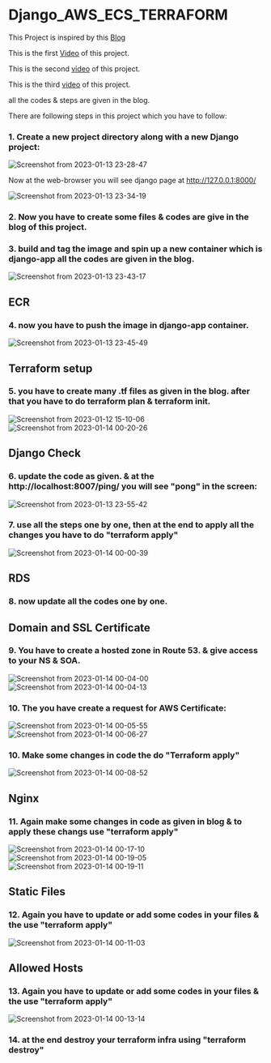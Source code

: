 # Django_AWS_ECS_TERRAFORM

This Project is inspired by this [Blog](https://testdriven.io/blog/deploying-django-to-ecs-with-terraform/#ecs)

This is the first [Video](https://shorthillstech-my.sharepoint.com/:v:/p/kapil_jain/EfE3J_aJmp9NtK_NBf-5fjUBukqDNSQbGlbW1PUUXYxIEQ?e=SalXs9) of this project.

This is the second [video](https://shorthillstech-my.sharepoint.com/:v:/p/kapil_jain/EV1Y0BQjWU9Enw5urXjn4A4Bc7sK1VnocKeiq0Wuvz0E0w?e=E4MKK5) of this project.

This is the third [video](https://shorthillstech-my.sharepoint.com/:v:/p/kapil_jain/EZ5sbkXU-HpHkTXfiv84ppcBpZ4RkqAxUb_ECen1Xzzv0w?e=KyHUwp) of this project.

all the codes & steps are given in the blog.

There are following steps in this project which you have to follow:

### 1. Create a new project directory along with a new Django project:
![Screenshot from 2023-01-13 23-28-47](https://user-images.githubusercontent.com/115537106/212388378-8e71e0eb-4ff5-4143-bcb0-2ea3189e32da.png)

Now at the web-browser you will see django page at http://127.0.0.1:8000/

![Screenshot from 2023-01-13 23-34-19](https://user-images.githubusercontent.com/115537106/212389407-93f77371-17cc-4201-9ccc-2fb791949fba.png)

### 2. Now you have to create some files & codes are give in the blog of this project.

### 3. build and tag the image and spin up a new container which is django-app all the codes are given in the blog.

![Screenshot from 2023-01-13 23-43-17](https://user-images.githubusercontent.com/115537106/212390671-3741698a-4140-4123-a411-5d2cf9992111.png)

## ECR

### 4. now you have to push the image in django-app container.
![Screenshot from 2023-01-13 23-45-49](https://user-images.githubusercontent.com/115537106/212391048-840230dd-ac8a-44ad-8c2f-a6750a16abf6.png)

## Terraform setup

### 5. you have to create many .tf files as given in the blog. after that you have to do terraform plan & terraform init.
![Screenshot from 2023-01-12 15-10-06](https://user-images.githubusercontent.com/115537106/212391925-6c168862-faa2-4031-83f8-c1f94a4185f7.png)
![Screenshot from 2023-01-14 00-20-26](https://user-images.githubusercontent.com/115537106/212396783-1880dc55-93b6-4df9-aabf-301e62c65763.png)


## Django Check

### 6. update the code as given. & at the http://localhost:8007/ping/ you will see "pong" in the screen:
![Screenshot from 2023-01-13 23-55-42](https://user-images.githubusercontent.com/115537106/212392774-c3846c02-b864-4dae-96b9-7253e39fd191.png)

### 7. use all the steps one by one, then at the end to apply all the changes you have to do "terraform apply"
![Screenshot from 2023-01-14 00-00-39](https://user-images.githubusercontent.com/115537106/212393351-e736354b-1a7c-4007-8ac5-ea557b55c311.png)

## RDS
### 8. now update all the codes one by one.

## Domain and SSL Certificate

### 9. You have to create a hosted zone in Route 53. & give access to your NS & SOA.
![Screenshot from 2023-01-14 00-04-00](https://user-images.githubusercontent.com/115537106/212393923-e67cbad4-4bc8-4800-a4b0-81e153b39251.png)
![Screenshot from 2023-01-14 00-04-13](https://user-images.githubusercontent.com/115537106/212393975-4c4848e2-36c5-4bb1-943e-6755070ddded.png)

### 10. The you have create a request for AWS Certificate:
![Screenshot from 2023-01-14 00-05-55](https://user-images.githubusercontent.com/115537106/212394264-1051252a-2828-4e71-9c37-7350b43c8b64.png)
![Screenshot from 2023-01-14 00-06-27](https://user-images.githubusercontent.com/115537106/212394273-70f4e81c-4e29-46ad-ad7e-bf8c80101a78.png)

### 10. Make some changes in code the do "Terraform apply"
![Screenshot from 2023-01-14 00-08-52](https://user-images.githubusercontent.com/115537106/212394625-3dc46fed-2b37-43f5-810b-3a74a5faec31.png)

## Nginx

### 11. Again make some changes in code as given in blog & to apply these changs use "terraform apply"
![Screenshot from 2023-01-14 00-17-10](https://user-images.githubusercontent.com/115537106/212396060-6e1eabd7-9005-45b7-b3bf-2a02bca24531.png)
![Screenshot from 2023-01-14 00-19-05](https://user-images.githubusercontent.com/115537106/212396451-7ce25773-8c58-41f4-bb9d-e0d175f2ead1.png)
![Screenshot from 2023-01-14 00-19-11](https://user-images.githubusercontent.com/115537106/212396471-3e36d51f-dfad-4060-b23f-4bac98623674.png)


## Static Files

### 12. Again you have to update or add some codes in your files & the use "terraform apply"
![Screenshot from 2023-01-14 00-11-03](https://user-images.githubusercontent.com/115537106/212395900-732562c6-8407-4d0b-8cc4-5a3a463f2f38.png)


## Allowed Hosts

### 13. Again you have to update or add some codes in your files & the use "terraform apply"
![Screenshot from 2023-01-14 00-13-14](https://user-images.githubusercontent.com/115537106/212395741-db1b5a58-1b5a-415d-a722-9f9ad88c7ec6.png)

### 14. at the end destroy your terraform infra using "terraform destroy"











